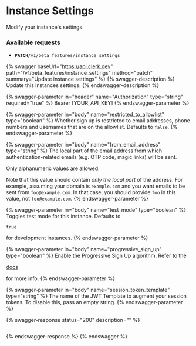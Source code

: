 # Instance Settings

Modify your instance's settings.

### Available requests

* **`PATCH`**`/v1/beta_features/instance_settings`

{% swagger baseUrl="https://api.clerk.dev" path="/v1/beta_features/instance_settings" method="patch" summary="Update instance settings" %}
{% swagger-description %}
Update this instances settings.
{% endswagger-description %}

{% swagger-parameter in="header" name="Authorization" type="string" required="true" %}
Bearer [YOUR_API_KEY]
{% endswagger-parameter %}

{% swagger-parameter in="body" name="restricted_to_allowlist" type="boolean" %}
Whether sign up is restricted to email addresses, phone numbers and usernames that are on the allowlist.  Defaults to `false`.
{% endswagger-parameter %}

{% swagger-parameter in="body" name="from_email_address" type="string" %}
The local part of the email address from which authentication-related emails (e.g. OTP code, magic links) will be sent.



Only alphanumeric values are allowed.



Note that this value should contain _only the local part_ of the address. For example, assuming your domain is `example.com` and you want emails to be sent from `foo@example.com`. In that case, you should provide `foo` in this value, not `foo@example.com`. &#x20;
{% endswagger-parameter %}

{% swagger-parameter in="body" name="test_mode" type="boolean" %}
Toggles test mode for this instance. Defaults to 

`true`

 for development instances.
{% endswagger-parameter %}

{% swagger-parameter in="body" name="progressive_sign_up" type="boolean" %}
Enable the Progressive Sign Up algorithm. Refer to the 

[docs](https://clerk.dev/docs/main-concepts/sign-up-flow#progressive-sign-up-beta)

 for more info.
{% endswagger-parameter %}

{% swagger-parameter in="body" name="session_token_template" type="string" %}
The name of the JWT Template to augment your session tokens. To disable this, pass an empty string.
{% endswagger-parameter %}

{% swagger-response status="200" description="" %}
```
```
{% endswagger-response %}
{% endswagger %}
